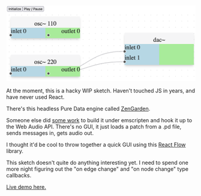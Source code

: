 ![screenshot](./screenshot.png)

At the moment, this is a hacky WIP sketch. Haven't touched JS in years, and
have never used React.

There's this headless Pure Data engine called
[ZenGarden](https://github.com/mhroth/ZenGarden).

Someone else did [some
work](https://github.com/jacobstern/zengarden-emscripten-demo) to build it
under emscripten and hook it up to the Web Audio API. There's no GUI,
it just loads a patch from a .pd file, sends messages in, gets audio out.

I thought it'd be cool to throw together a quick GUI using this [React
Flow](https://reactflow.dev/) library.

This sketch doesn't quite do anything interesting yet. I need to spend one more
night figuring out the "on edge change" and "on node change" type callbacks.

[Live demo here.](https://joelanders.github.io/reactflow-zengarden/dist/)

